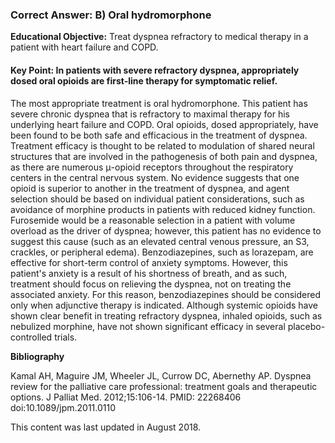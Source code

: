 
### Correct Answer: B) Oral hydromorphone 

**Educational Objective:** Treat dyspnea refractory to medical therapy in a patient with heart failure and COPD.

#### **Key Point:** In patients with severe refractory dyspnea, appropriately dosed oral opioids are first-line therapy for symptomatic relief.

The most appropriate treatment is oral hydromorphone. This patient has severe chronic dyspnea that is refractory to maximal therapy for his underlying heart failure and COPD. Oral opioids, dosed appropriately, have been found to be both safe and efficacious in the treatment of dyspnea. Treatment efficacy is thought to be related to modulation of shared neural structures that are involved in the pathogenesis of both pain and dyspnea, as there are numerous μ-opioid receptors throughout the respiratory centers in the central nervous system. No evidence suggests that one opioid is superior to another in the treatment of dyspnea, and agent selection should be based on individual patient considerations, such as avoidance of morphine products in patients with reduced kidney function.
Furosemide would be a reasonable selection in a patient with volume overload as the driver of dyspnea; however, this patient has no evidence to suggest this cause (such as an elevated central venous pressure, an S3, crackles, or peripheral edema).
Benzodiazepines, such as lorazepam, are effective for short-term control of anxiety symptoms. However, this patient's anxiety is a result of his shortness of breath, and as such, treatment should focus on relieving the dyspnea, not on treating the associated anxiety. For this reason, benzodiazepines should be considered only when adjunctive therapy is indicated.
Although systemic opioids have shown clear benefit in treating refractory dyspnea, inhaled opioids, such as nebulized morphine, have not shown significant efficacy in several placebo-controlled trials.

**Bibliography**

Kamal AH, Maguire JM, Wheeler JL, Currow DC, Abernethy AP. Dyspnea review for the palliative care professional: treatment goals and therapeutic options. J Palliat Med. 2012;15:106-14. PMID: 22268406 doi:10.1089/jpm.2011.0110

This content was last updated in August 2018.